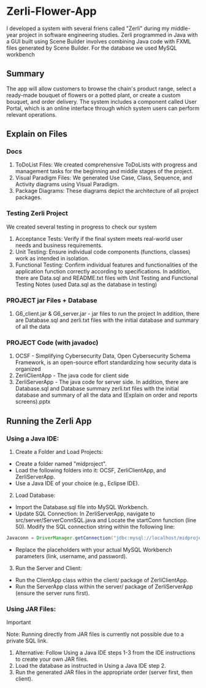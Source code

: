 # Zerli-Flower-App
I developed a system with several friens called "Zerli" during my middle-year project in software engineering studies.
Zerli programmed in Java with a GUI built using Scene Builder involves combining Java code with FXML files generated by Scene Builder.
For the database we used MySQL workbench

## Summary 
The app will allow customers to browse the chain's product range, select a ready-made bouquet of flowers or a potted plant, or create a custom bouquet, and order delivery. The system includes a component called User Portal, which is an online interface through which system users can perform relevant operations.

## Explain on Files
### Docs
1. ToDoList Files: We created comprehensive ToDoLists with progress and management tasks for the beginning and middle stages of the project.
2. Visual Paradigm Files: We generated Use Case, Class, Sequence, and Activity diagrams using Visual Paradigm.
3. Package Diagrams: These diagrams depict the architecture of all project packages.

### Testing Zerli Project
We created several testing in progress to check our system
1. Acceptance Tests: Verify if the final system meets real-world user needs and business requirements.
2. Unit Testing: Ensure individual code components (functions, classes) work as intended in isolation.
3. Functional Testing: Confirm individual features and functionalities of the application function correctly according to specifications.
In addition, there are Data.sql and README.txt files with Unit Testing and Functional Testing Notes (used Data.sql as the database in testing)

### PROJECT jar Files + Database
1. G6_client.jar & G6_server.jar - jar files to run the project
In addition, there are Database.sql and zerli.txt files with the initial database and summary of all the data

###  PROJECT Code (with javadoc)
1. OCSF - Simplifying Cybersecurity Data, Open Cybersecurity Schema Framework, is an open-source effort standardizing how security data is organized
2. ZerliClientApp - The java code for client side
3. ZerliServerApp - The java code for server side. In addition, there are Database.sql and Database summary zerli.txt files with the initial database and summary of all the data and (Explain on order and reports screens).pptx 

## Running the Zerli App

### Using a Java IDE:

1. Create a Folder and Load Projects:
  - Create a folder named "midproject".
  - Load the following folders into it: OCSF, ZerliClientApp, and ZerliServerApp.
  - Use a Java IDE of your choice (e.g., Eclipse IDE).

2. Load Database:
  - Import the Database.sql file into MySQL Workbench.
  - Update SQL Connection:
  In ZerliServerApp, navigate to src/server/ServerConnSQL.java and Locate the startConn function (line 50).
  Modify the SQL connection string within the following line:
  ```java
  Javaconn = DriverManager.getConnection("jdbc:mysql://localhost/midproject?useLegacyDatetimeCode=false&serverTimezone=Israel","root",mySQLpassword);
  ```
  - Replace the placeholders with your actual MySQL Workbench parameters (link, username, and password).

3. Run the Server and Client:
  - Run the ClientApp class within the client/ package of ZerliClientApp.
  - Run the ServerApp class within the server/ package of ZerliServerApp (ensure the server runs first).

### Using JAR Files:

> [!IMPORTANT]
> Note: Running directly from JAR files is currently not possible due to a private SQL link.

1. Alternative: Follow Using a Java IDE steps 1-3 from the IDE instructions to create your own JAR files.
2. Load the database as instructed in Using a Java IDE step 2.
3. Run the generated JAR files in the appropriate order (server first, then client).
